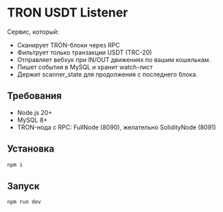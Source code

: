 # TRON USDT Listener

Сервис, который:
- Сканирует TRON-блоки через RPC
- Фильтрует только транзакции USDT (TRC-20)
- Отправляет вебхук при IN/OUT движениях по вашим кошелькам.
- Пишет события в MySQL и хранит watch-лист
- Держит scanner_state для продолжения с последнего блока.

## Требования

- Node.js 20+
- MySQL 8+
- TRON-нода с RPC: FullNode (8090), желательно SolidityNode (8091)

## Установка

```bash
npm i
```
## Запуск

```bash
npm run dev
```
